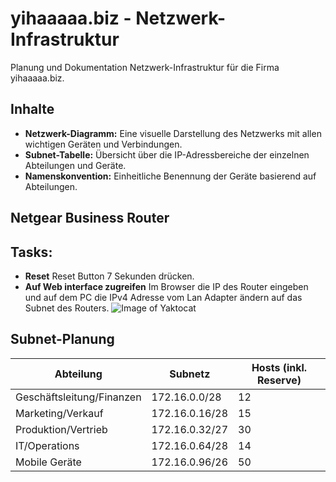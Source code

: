 # yihaaaaa.biz - Netzwerk-Infrastruktur

Planung und Dokumentation Netzwerk-Infrastruktur für die Firma yihaaaaa.biz.

## Inhalte

- **Netzwerk-Diagramm:** Eine visuelle Darstellung des Netzwerks mit allen wichtigen Geräten und Verbindungen.
- **Subnet-Tabelle:** Übersicht über die IP-Adressbereiche der einzelnen Abteilungen und Geräte.
- **Namenskonvention:** Einheitliche Benennung der Geräte basierend auf Abteilungen.
## Netgear Business Router
## Tasks:
- **Reset** Reset Button 7 Sekunden drücken.
- **Auf Web interface zugreifen** Im Browser die IP des Router eingeben und auf dem PC die IPv4 Adresse vom Lan Adapter ändern auf das Subnet des Routers.
![Image of Yaktocat](https://octodex.github.com/images/yaktocat.png)

## Subnet-Planung

| Abteilung                    | Subnetz        | Hosts (inkl. Reserve) |
|------------------------------|----------------|------------------------|
| Geschäftsleitung/Finanzen    | 172.16.0.0/28  | 12                     |
| Marketing/Verkauf            | 172.16.0.16/28 | 15                     |
| Produktion/Vertrieb          | 172.16.0.32/27 | 30                     |
| IT/Operations                | 172.16.0.64/28 | 14                     |
| Mobile Geräte                | 172.16.0.96/26 | 50                     |


